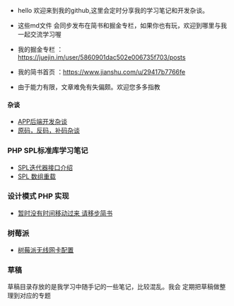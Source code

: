 - hello 欢迎来到我的github,这里会定时分享我的学习笔记和开发杂谈。
- 这些md文件 会同步发布在简书和掘金专栏，如果你也有玩，欢迎到哪里与我一起交流学习喔

- 我的掘金专栏  ：https://juejin.im/user/5860901dac502e006735f703/posts
- 我的简书首页 ：https://www.jianshu.com/u/29417b7766fe
- 由于能力有限，文章难免有失偏颇。欢迎您多多指教

#### 杂谈
- [APP后端开发杂谈](https://github.com/fangle-void/blog/blob/master/%E5%BC%80%E5%8F%91%E6%9D%82%E8%B0%88/APP%E5%90%8E%E7%AB%AF%E5%BC%80%E5%8F%91%E6%9D%82%E8%B0%88.md)
- [原码，反码，补码杂谈](https://github.com/fangle-void/blog/blob/master/%E6%9C%89%E8%B6%A3%E7%9A%84%E4%BA%8C%E8%BF%9B%E5%88%B6/%E5%8E%9F%E7%A0%81%EF%BC%8C%E5%8F%8D%E7%A0%81%EF%BC%8C%E8%A1%A5%E7%A0%81%E6%9D%82%E8%B0%88.md)

### PHP SPL标准库学习笔记
- [SPL迭代器接口介绍](https://github.com/fangle-void/blog/blob/master/SPL%E5%AD%A6%E4%B9%A0/SPL%E8%BF%AD%E4%BB%A3%E5%99%A8%E6%8E%A5%E5%8F%A3%E4%BB%8B%E7%BB%8D.md)
- [SPL 数组重载](https://github.com/fangle-void/blog/blob/master/SPL%E5%AD%A6%E4%B9%A0/SPL%20%E6%95%B0%E7%BB%84%E9%87%8D%E8%BD%BD.md)

### 设计模式 PHP 实现
- [暂时没有时间移动过来 请移步简书](https://www.jianshu.com/c/ecfd249dcea2)


### 树莓派 
- [树莓派无线网卡配置](https://github.com/fangle-void/blog/blob/master/%E6%A0%91%E8%8E%93%E6%B4%BE/%E6%A0%91%E8%8E%93%E6%B4%BE%E6%97%A0%E7%BA%BF%E7%BD%91%E5%8D%A1%E9%85%8D%E7%BD%AE%E6%8C%87%E5%8C%97.md)

### 草稿
草稿目录存放的是我学习中随手记的一些笔记，比较混乱。我会 定期把草稿做整理到对应的专题